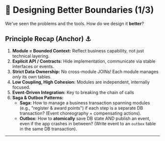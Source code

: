 # 📐 Designing Better Boundaries (1/3)

We've seen the problems and the tools. How do we design it **better**?

## Principle Recap (Anchor) ⚓

1.  **Module = Bounded Context:** Reflect business capability, not just technical layering.
2.  **Explicit API / Contracts:** Hide implementation, communicate via stable interfaces or events.
3.  **Strict Data Ownership:** No cross-module JOINs! Each module manages *only* its own tables.
4.  **Low Coupling, High Cohesion:** Modules are independent, internally focused.
5.  **Event-Driven Integration:** Key to breaking the chain of calls
6. **Saga & Outbox Patterns:**
   * **Saga:** How to manage a business transaction spanning modules (e.g., "register & award points") if each step is a separate DB transaction? (Event choreography + compensating actions).
   * **Outbox:** How to **atomically** save DB state AND publish an event, even if the app crashes in between? (Write event to an `outbox` table in the same DB transaction).

---